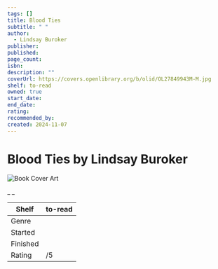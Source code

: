 ```yaml
---
tags: []
title: Blood Ties
subtitle: " "
author:
  - Lindsay Buroker
publisher:
published:
page_count:
isbn:
description: ""
coverUrl: https://covers.openlibrary.org/b/olid/OL27849943M-M.jpg
shelf: to-read
owned: true
start_date:
end_date:
rating:
recommended_by:
created: 2024-11-07
---
```


# Blood Ties by Lindsay Buroker

![Book Cover Art](https://covers.openlibrary.org/b/olid/OL27849943M-M.jpg)

_ _

| Shelf | to-read |
| --- | --- |
| Genre |  |
| Started |  |
| Finished |  |
| Rating | /5 |


